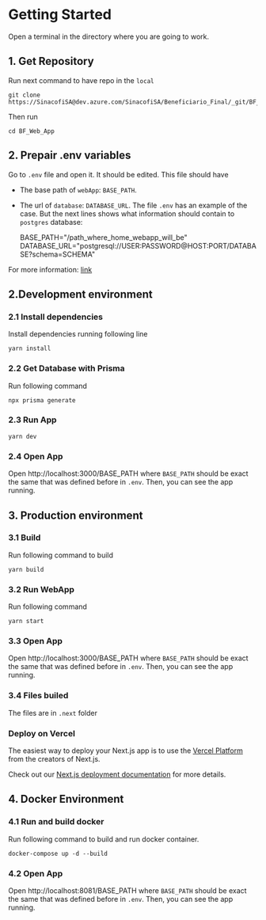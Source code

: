 # Getting Started

Open a terminal in the directory where you are going to work.

## 1. Get Repository

Run next command to have repo in the `local`

    git clone https://SinacofiSA@dev.azure.com/SinacofiSA/Beneficiario_Final/_git/BF_Web_App

Then run

    cd BF_Web_App

## 2. Prepair .env variables

Go to `.env` file and open it. It should be edited. This file should have 
- The base path of `webApp`: `BASE_PATH`. 
- The url of `database`: `DATABASE_URL`.
The file `.env` has an example of the case. But the next lines shows what information should contain to `postgres` database:

    BASE_PATH="/path_where_home_webapp_will_be"
    DATABASE_URL="postgresql://USER:PASSWORD@HOST:PORT/DATABASE?schema=SCHEMA"

For more information: [link](https://www.prisma.io/docs/getting-started/setup-prisma/add-to-existing-project/relational-databases/connect-your-database-typescript-postgresql)



## 2.Development environment

### 2.1 Install dependencies

Install dependencies running following line
    
    yarn install

### 2.2 Get Database with Prisma

Run following command

    npx prisma generate

### 2.3 Run App 

    yarn dev

### 2.4 Open App

Open http://localhost:3000/BASE_PATH where `BASE_PATH` should be exact the same that was defined before in `.env`. Then, you can see the app running.


## 3. Production environment

### 3.1 Build

Run following command to build
      
    yarn build

### 3.2 Run WebApp

Run following command

    yarn start

### 3.3 Open App 

Open http://localhost:3000/BASE_PATH where `BASE_PATH` should be exact the same that was defined before in `.env`. Then, you can see the app running.

### 3.4 Files builed

The files are in `.next` folder


### Deploy on Vercel

The easiest way to deploy your Next.js app is to use the [Vercel Platform](https://vercel.com/new?utm_medium=default-template&filter=next.js&utm_source=create-next-app&utm_campaign=create-next-app-readme) from the creators of Next.js.

Check out our [Next.js deployment documentation](https://nextjs.org/docs/deployment) for more details.


## 4. Docker Environment

### 4.1 Run and build docker
Run following command to build and run docker container. 

    docker-compose up -d --build

### 4.2 Open App 

Open http://localhost:8081/BASE_PATH where `BASE_PATH` should be exact the same that was defined before in `.env`. Then, you can see the app running.